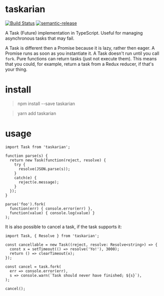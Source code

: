 # taskarian

[![Build Status](https://travis-ci.org/kofno/taskarian.svg?branch=master)](https://travis-ci.org/kofno/taskarian)
[![semantic-release](https://img.shields.io/badge/%20%20%F0%9F%93%A6%F0%9F%9A%80-semantic--release-e10079.svg?style=plastic)](https://github.com/semantic-release/semantic-release)

A Task (Future) implementation in TypeScript. Useful for managing asynchronous tasks
that may fail.

A Task is different then a Promise because it is lazy, rather then eager. A Promise
runs as soon as you instantiate it. A Task doesn't run until you call `fork`.
Pure functions can return tasks (just not execute them). This means that you
could, for example, return a task from a Redux reducer, if that's your thing.

# install

> npm install --save taskarian

> yarn add taskarian

# usage

    import Task from 'taskarian';

    function parse(s) {
      return new Task(function(reject, resolve) {
        try {
          resolve(JSON.parse(s));
        }
        catch(e) {
          reject(e.message);
        }
      });
    }

    parse('foo').fork(
      function(err) { console.error(err) },
      function(value) { console.log(value) }
    );

It is also possible to cancel a task, if the task supports it:

    import Task, { Resolve } from 'taskarian';

    const cancellable = new Task((reject, resolve: Resolve<string>) => {
      const x = setTimeout(() => resolve('Yo!'), 3000);
      return () => clearTimeout(x);
    });

    const cancel = task.fork(
      err => console.error(err),
      s => console.warn(`Task should never have finished; ${s}`),
    );

    cancel();
